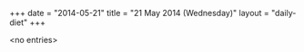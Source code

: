 +++
date = "2014-05-21"
title = "21 May 2014 (Wednesday)"
layout = "daily-diet"
+++


\<no entries\>

